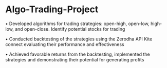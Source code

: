 # Algo-Trading-Project

• Developed algorithms for trading strategies: open-high, open-low, high-low, and open-close. Identify potential stocks for trading

• Conducted backtesting of the strategies using the Zerodha API Kite connect evaluating their performance and effectiveness

• Achieved favorable returns from the backtesting, implemented the strategies and demonstrating their potential for generating profits
